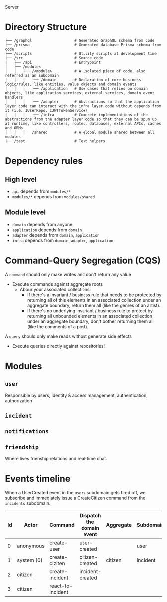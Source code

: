 Server

<!--
reference graphql+dataloader architecture (nao dar ctrl+c/ctrl+v): code ~/dev/@clones/rbaf-graphql-api
reference DDD repo architecture (nao dar ctrl+c/ctrl+v): code ~/dev/@clones/ddd-forum
  - quebrando em projetos/deploys diferentes: code ~/dev/metis/packages/_node-microservices-ddd
-->

# Directory Structure

```
├── /graphql                   # Generated GraphQL schema from code 
├── /prisma                    # Generated database Prisma schema from code
├── /scripts                   # Utility scripts at development time
├── /src                       # Source code
|   ├── /api                   # Entrypoint
│   ├── /modules
│   │   ├── /<module>          # A isolated piece of code, also referred as an subdomain
│   │   │   ├── /domain        # Declaration of core business logic/rules, like entities, value objects and domain events
│   │   │   ├── /application   # Use cases that relies on domain objects, like application services, external services, domain event handlers
│   │   │   ├── /adapter       # Abstractions so that the application layer code can interact with the infra layer code without depends from it (i.e. IUserRepo, IJWTTokenService)
│   │   │   ├── /infra         # Concrete implementations of the abstractions from the adapter layer code so that they can be spun up at runtime, like controllers, routes, databases, external APIs, caches and ORMs
│   │   │   /shared            # A global module shared between all modules
├── /test                      # Test helpers
```

# Dependency rules

## High level

- `api` depends from `modules/*`
- `modules/*` depends from `modules/shared`

## Module level

- `domain` depends from anyone
- `application` depends from `domain`
- `adapter` depends from `domain`, `application`
- `infra` depends from `domain`, `adapter`, `application`

# Command-Query Segregation (CQS)

A `command` should only make writes and don't return any value

- Execute commands against aggregate roots
  - Abour your associated collections:
    - If there's a invariant / business rule that needs to be protected by returning all of this elements in an associated collection under an aggregate boundary, return them all (like the genres of an artist).
    - If there's no underlying invariant / business rule to protect by returning all unbounded elements in an associated collection under an aggregate boundary, don't bother returning them all (like the comments of a post).

A `query` should only make reads without generate side effects

- Execute queries directly against repositories!

# Modules

## `user`

Responsible by users, identity & access management, authentication, authorization

## `incident`

## `notifications`

## `friendship`

Where lives frienship relations and real-time chat.

# Events timeline

When a UserCreated event in the `users` subdomain gets fired off, we subscribe and immediately issue a CreateCitizen command from the `incidents` subdomain.

| Id  | Actor      | Command           | Dispatch the domain event | Aggregate | Subdomain |
| --- | ---------- | ----------------- | ------------------------- | --------- | --------- |
| 0   | anonymous  | create-user       | user-created              |           | user      |
| 1   | system (0) | create-ciziten    | citizen-created           | citizen   | incident  |
| 2   | citizen    | create-incident   | incident-created          |           |           |
| 3   | citizen    | react-to-incident |                           |           |           |
